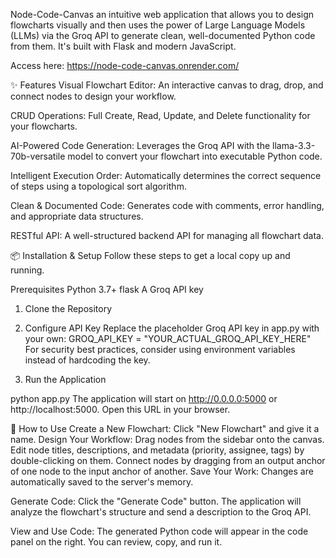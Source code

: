 
Node-Code-Canvas an intuitive web application that allows you to design flowcharts visually and then uses the power of Large Language Models (LLMs) via the Groq API to generate clean, well-documented Python code from them. It's built with Flask and modern JavaScript.

Access here: https://node-code-canvas.onrender.com/

✨ Features
Visual Flowchart Editor: An interactive canvas to drag, drop, and connect nodes to design your workflow.

CRUD Operations: Full Create, Read, Update, and Delete functionality for your flowcharts.

AI-Powered Code Generation: Leverages the Groq API with the llama-3.3-70b-versatile model to convert your flowchart into executable Python code.

Intelligent Execution Order: Automatically determines the correct sequence of steps using a topological sort algorithm.

Clean & Documented Code: Generates code with comments, error handling, and appropriate data structures.

RESTful API: A well-structured backend API for managing all flowchart data.


📦 Installation & Setup
Follow these steps to get a local copy up and running.

Prerequisites
Python 3.7+
flask
A Groq API key 

1. Clone the Repository
2. Configure API Key
Replace the placeholder Groq API key in app.py with your own:
GROQ_API_KEY = "YOUR_ACTUAL_GROQ_API_KEY_HERE"
For security best practices, consider using environment variables instead of hardcoding the key.

3. Run the Application

python app.py
The application will start on http://0.0.0.0:5000 or http://localhost:5000. Open this URL in your browser.

🚀 How to Use
Create a New Flowchart: Click "New Flowchart" and give it a name.
Design Your Workflow:
Drag nodes from the sidebar onto the canvas.
Edit node titles, descriptions, and metadata (priority, assignee, tags) by double-clicking on them.
Connect nodes by dragging from an output anchor of one node to the input anchor of another.
Save Your Work: Changes are automatically saved to the server's memory.

Generate Code: Click the "Generate Code" button. The application will analyze the flowchart's structure and send a description to the Groq API.

View and Use Code: The generated Python code will appear in the code panel on the right. You can review, copy, and run it.
